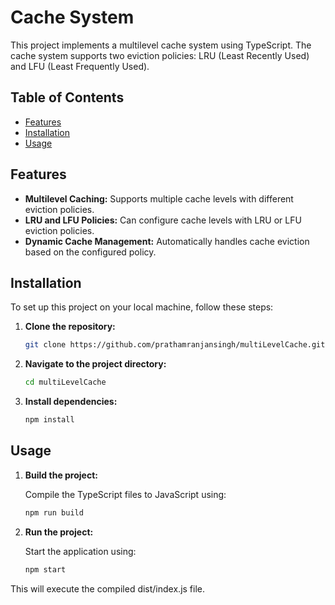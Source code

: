 # Cache System

This project implements a multilevel cache system using TypeScript. The cache system supports two eviction policies: LRU (Least Recently Used) and LFU (Least Frequently Used).

## Table of Contents

- [Features](#features)
- [Installation](#installation)
- [Usage](#usage)

## Features

- **Multilevel Caching:** Supports multiple cache levels with different eviction policies.
- **LRU and LFU Policies:** Can configure cache levels with LRU or LFU eviction policies.
- **Dynamic Cache Management:** Automatically handles cache eviction based on the configured policy.

## Installation

To set up this project on your local machine, follow these steps:

1. **Clone the repository:**

   ```bash
   git clone https://github.com/prathamranjansingh/multiLevelCache.git
   ```

2. **Navigate to the project directory:**

   ```bash
   cd multiLevelCache
   ```

3. **Install dependencies:**

   ```bash
   npm install
   ```

## Usage

1. **Build the project:**

   Compile the TypeScript files to JavaScript using:

   ```bash
   npm run build
   ```

2. **Run the project:**

   Start the application using:

   ```bash
   npm start
   ```

This will execute the compiled dist/index.js file.
